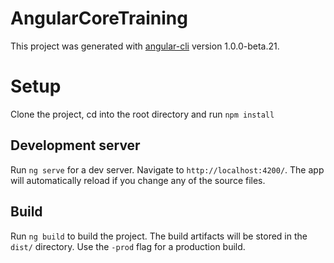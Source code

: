 # AngularCoreTraining

This project was generated with [angular-cli](https://github.com/angular/angular-cli) version 1.0.0-beta.21.

# Setup
Clone the project, cd into the root directory and run `npm install`

## Development server
Run `ng serve` for a dev server. Navigate to `http://localhost:4200/`. The app will automatically reload if you change any of the source files.

## Build

Run `ng build` to build the project. The build artifacts will be stored in the `dist/` directory. Use the `-prod` flag for a production build.
